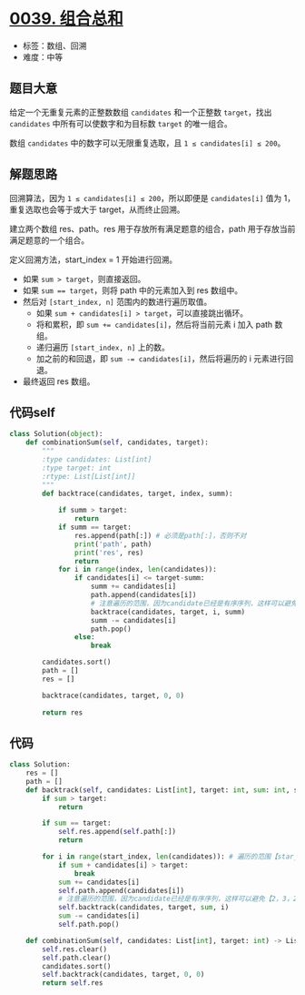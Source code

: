 # [0039. 组合总和](https://leetcode.cn/problems/combination-sum/)

- 标签：数组、回溯
- 难度：中等

## 题目大意

给定一个无重复元素的正整数数组 `candidates` 和一个正整数 `target`，找出 `candidates` 中所有可以使数字和为目标数 `target` 的唯一组合。

数组 `candidates` 中的数字可以无限重复选取，且 `1 ≤ candidates[i] ≤ 200`。

## 解题思路

回溯算法，因为 `1 ≤ candidates[i] ≤ 200`，所以即便是 `candidates[i]` 值为 1，重复选取也会等于或大于 target，从而终止回溯。

建立两个数组 res、path。res 用于存放所有满足题意的组合，path 用于存放当前满足题意的一个组合。

定义回溯方法，start_index = 1 开始进行回溯。

- 如果 `sum > target`，则直接返回。
- 如果 `sum == target`，则将 path 中的元素加入到 res 数组中。
- 然后对 `[start_index, n]` 范围内的数进行遍历取值。
  - 如果 `sum + candidates[i] > target`，可以直接跳出循环。
  - 将和累积，即 `sum += candidates[i]`，然后将当前元素 i 加入 path 数组。
  - 递归遍历 `[start_index, n]` 上的数。
  - 加之前的和回退，即 `sum -= candidates[i]`，然后将遍历的 i 元素进行回退。
- 最终返回 res 数组。
## 代码self
```python
class Solution(object):
    def combinationSum(self, candidates, target):
        """
        :type candidates: List[int]
        :type target: int
        :rtype: List[List[int]]
        """
        def backtrace(candidates, target, index, summ):
           
            if summ > target:
                return
            if summ == target:
                res.append(path[:]) # 必须是path[:]，否则不对
                print('path', path)
                print('res', res)
                return 
            for i in range(index, len(candidates)):
                if candidates[i] <= target-summ:
                    summ += candidates[i]
                    path.append(candidates[i])
                    # 注意遍历的范围，因为candidate已经是有序序列，这样可以避免【2，3，2】，【2，2，3】这样重复序列的出现
                    backtrace(candidates, target, i, summ)
                    summ -= candidates[i]
                    path.pop()
                else:
                    break

        candidates.sort()
        path = []
        res = []

        backtrace(candidates, target, 0, 0)
        
        return res
```
## 代码

```Python
class Solution:
    res = []
    path = []
    def backtrack(self, candidates: List[int], target: int, sum: int, start_index: int):
        if sum > target:
            return

        if sum == target:
            self.res.append(self.path[:])
            return

        for i in range(start_index, len(candidates)): # 遍历的范围【star_index, n】
            if sum + candidates[i] > target:
                break
            sum += candidates[i]
            self.path.append(candidates[i])
            # 注意遍历的范围，因为candidate已经是有序序列，这样可以避免【2，3，2】，【2，2，3】这样重复序列的出现
            self.backtrack(candidates, target, sum, i) 
            sum -= candidates[i]
            self.path.pop()

    def combinationSum(self, candidates: List[int], target: int) -> List[List[int]]:
        self.res.clear()
        self.path.clear()
        candidates.sort()
        self.backtrack(candidates, target, 0, 0)
        return self.res
```

